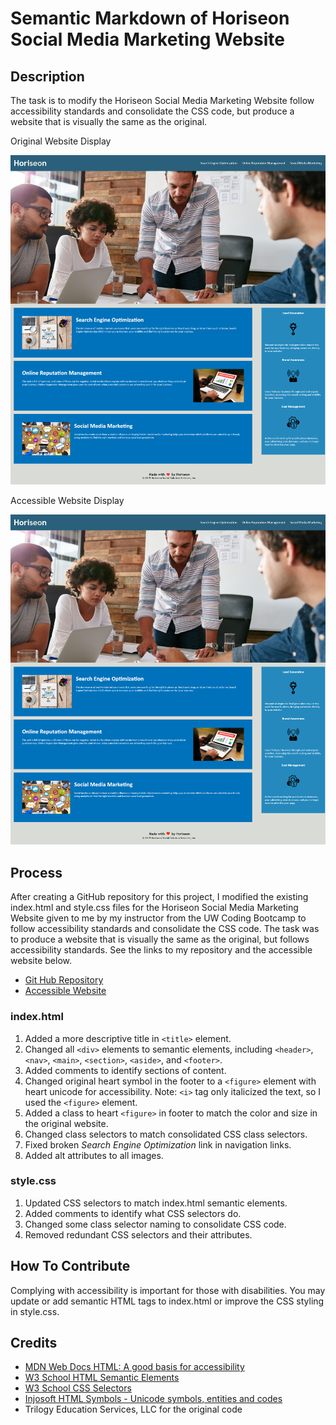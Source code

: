 # Semantic Markdown of Horiseon Social Media Marketing Website


## Description

The task is to modify the Horiseon Social Media Marketing Website follow accessibility standards and consolidate the CSS code, but produce a website that is visually the same as the original.


Original Website Display

![Original Horiseon Social Media Marketing Website](/assets/images/Original_Wesite_Display.png)

Accessible Website Display

![Modified Horiseon Social Media Marketing Website](/assets/images/Accessible_Wesite_Display.png)


## Process

After creating a GitHub repository for this project, I modified the existing index.html and style.css files for the Horiseon Social Media Marketing Website given to me by my instructor from the UW Coding Bootcamp to follow accessibility standards and consolidate the CSS code. The task was to produce a website that is visually the same as the original, but follows accessibility standards. See the links to my repository and the accessible website below.

- [Git Hub Repository](https://github.com/areitan/SemanticMarkup)
- [Accessible Website](https://areitan.github.io/SemanticMarkup/)

### index.html

1. Added a more descriptive title in ```<title>``` element.
2. Changed all ```<div>``` elements to semantic elements, including ```<header>```, ```<nav>```, ```<main>```, ```<section>```, ```<aside>```, and ```<footer>```.
3. Added comments to identify sections of content.
4. Changed original heart symbol in the footer to a ```<figure>``` element with heart unicode for accessibility. Note: ```<i>``` tag only italicized the text, so I used the ```<figure>``` element.
5. Added a class to heart ```<figure>``` in footer to match the color and size in the original website.
6. Changed class selectors to match consolidated CSS class selectors.
7. Fixed broken *Search Engine Optimization* link in navigation links.
8. Added alt attributes to all images.


### style.css

1. Updated CSS selectors to match index.html semantic elements.
2. Added comments to identify what CSS selectors do.
3. Changed some class selector naming to consolidate CSS code.
4. Removed redundant CSS selectors and their attributes.


## How To Contribute

Complying with accessibility is important for those with disabilities. You may update or add semantic HTML tags to index.html or improve the CSS styling in style.css.


## Credits

- [MDN Web Docs HTML: A good basis for accessibility](https://developer.mozilla.org/en-US/docs/Learn/Accessibility/HTML)
- [W3 School HTML Semantic Elements](https://www.w3schools.com/html/html5_semantic_elements.asp)
- [W3 School CSS Selectors](https://www.w3schools.com/css/css_selectors.asp)
- [Injosoft HTML Symbols - Unicode symbols, entities and codes](https://www.htmlsymbols.xyz/heart-symbols)
- Trilogy Education Services, LLC for the original code





